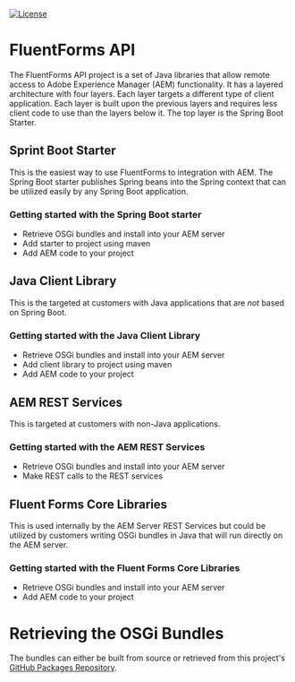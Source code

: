 [![License](https://img.shields.io/badge/License-Apache%202.0-blue.svg)](https://opensource.org/licenses/Apache-2.0)

# FluentForms API

The FluentForms API project is a set of Java libraries that allow remote access to Adobe Experience Manager (AEM) 
functionality. It has a layered architecture with four layers. Each layer targets a different 
type of client application. Each layer is built upon the previous layers and requires less client code to use than the layers below it.  The top layer is the Spring Boot Starter.


## Sprint Boot Starter

This is the easiest way to use FluentForms to integration with AEM.  The Spring Boot starter publishes Spring beans into the
Spring context that can be utilized easily by any Spring Boot application.

### Getting started with the Spring Boot starter

* Retrieve OSGi bundles and install into your AEM server
* Add starter to project using maven
* Add AEM code to your project

## Java Client Library

 This is the targeted at customers with Java applications that are _not_ based on Spring Boot.

### Getting started with the Java Client Library

* Retrieve OSGi bundles and install into your AEM server
* Add client library to project using maven
* Add AEM code to your project


## AEM REST Services

This is targeted at customers with non-Java applications.

### Getting started with the AEM REST Services

* Retrieve OSGi bundles and install into your AEM server
* Make REST calls to the REST services

## Fluent Forms Core Libraries

This is used internally by the AEM Server REST Services but could be utilized by customers 
writing OSGi bundles in Java that will run directly on the AEM server.

### Getting started with the Fluent Forms Core Libraries
* Retrieve OSGi bundles and install into your AEM server
* Add AEM code to your project


# Retrieving the OSGi Bundles

The bundles can either be built from source or retrieved from this project's [GitHub Packages 
Repository](https://github.com/orgs/4PointSolutions/packages?repo_name=FluentFormsAPI).  
